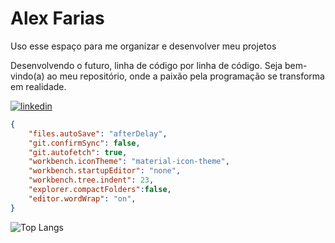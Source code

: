 # Alex Farias 

Uso esse espaço para me organizar e desenvolver meu projetos

Desenvolvendo o futuro, linha de código por linha de código. Seja bem-vindo(a) ao meu repositório, onde a paixão pela programação se transforma em realidade.

[![linkedin](https://img.shields.io/badge/LinkedIn-0077B5?style=for-the-badge&logo=linkedin&logoColor=white)]()

```json
{
    "files.autoSave": "afterDelay",
    "git.confirmSync": false,
    "git.autofetch": true,
    "workbench.iconTheme": "material-icon-theme",
    "workbench.startupEditor": "none",
    "workbench.tree.indent": 23,
    "explorer.compactFolders":false,
    "editor.wordWrap": "on",
}
```

![Top Langs](https://github-readme-stats.vercel.app/api/top-langs/?username=AlexFariasV&hide_progress=true&locale=pt-br)
